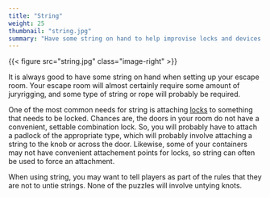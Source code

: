 ```yaml
---
title: "String"
weight: 25
thumbnail: "string.jpg"
summary: "Have some string on hand to help improvise locks and devices."
---
```


{{< figure src="string.jpg" class="image-right" >}}

It is always good to have some string on hand when setting up your escape
room. Your escape room will almost certainly require some amount of
juryrigging, and some type of string or rope will probably be required.

One of the most common needs for string is attaching [locks] to something
that needs to be locked. Chances are, the doors in your room do not have a
convenient, settable combination lock. So, you will probably have to attach
a padlock of the appropriate type, which will probably involve attaching a
string to the knob or across the door. Likewise, some of your containers
may not have convenient attachement points for locks, so string can often
be used to force an attachment.

When using string, you may want to tell players as part of the rules that
they are not to untie strings. None of the puzzles will involve untying
knots.


[locks]: /equipment/locks

